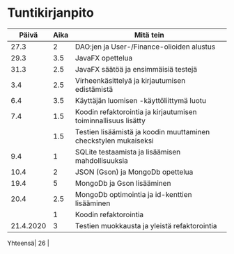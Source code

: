 
# Tuntikirjanpito

Päivä   |Aika| Mitä tein
--------|----|-----------
27.3    |  2 | DAO:jen ja User-/Finance-olioiden alustus
29.3    | 3.5| JavaFX opettelua
31.3    | 2.5| JavaFX säätöä ja ensimmäisiä testejä
3.4     | 2.5| Virheenkäsittelyä ja kirjautumisen edistämistä
6.4     | 3.5| Käyttäjän luomisen -käyttöliittymä luotu
7.4     | 1.5| Koodin refaktorointia ja kirjautumisen toiminnallisuus lisätty
||        1.5| Testien lisäämistä ja koodin muuttaminen checkstylen mukaiseksi
9.4     | 1  | SQLite testaamista ja lisäämisen mahdollisuuksia
10.4    | 2  | JSON (Gson) ja MongoDb opettelua 
19.4    | 5  | MongoDb ja Gson lisääminen
20.4    | 2.5| MongoDb optimointia ja id-kenttien lisääminen
|| 1 | Koodin refaktorointia
21.4.2020 | 3 | Testien muokkausta ja yleistä refaktorointia

Yhteensä| 26 | 



